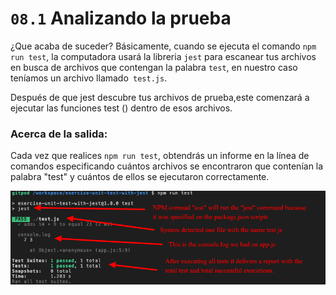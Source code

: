 # `08.1` Analizando la prueba

¿Que acaba de suceder? Básicamente, cuando se ejecuta el comando `npm run test`, la computadora usará la libreria `jest`
para escanear tus archivos en busca de archivos que contengan la palabra `test`, en nuestro caso teníamos un archivo llamado` test.js`.

Después de que jest descubre tus archivos de prueba,este comenzará a ejecutar las funciones test () dentro de esos archivos.

### Acerca de la salida:

Cada vez que realices `npm run test`, obtendrás un informe en la línea de comandos especificando cuántos
archivos se encontraron que contenían la palabra "test" y cuántos de ellos se ejecutaron correctamente.

![Jest Report](../../assets/08.1jest-report.png)
